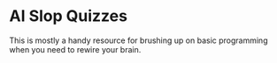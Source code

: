 # AI Slop Quizzes

This is mostly a handy resource for brushing up on basic programming when you need to rewire your brain.